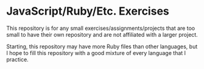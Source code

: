 # JavaScript/Ruby/Etc. Exercises

This repository is for any small exercises/assignments/projects that are too small to have their own repository and are not affiliated with a larger project.

Starting, this repository may have more Ruby files than other languages, but I hope to fill this repository with a good mixture of every language that I practice.